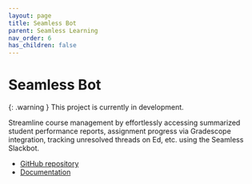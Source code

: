 ```yaml
---
layout: page
title: Seamless Bot
parent: Seamless Learning
nav_order: 6
has_children: false
---
```


# Seamless Bot

{: .warning }
This project is currently in development.

Streamline course management by effortlessly accessing summarized student performance reports, assignment progress via Gradescope integration, tracking unresolved threads on Ed, etc. using the Seamless Slackbot.

- [GitHub repository](https://github.com/berkeley-cdss/seamless_bot)
- [Documentation](https://github.com/berkeley-cdss/seamless_bot/wiki)
